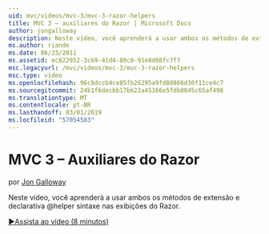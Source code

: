 ```yaml
---
uid: mvc/videos/mvc-3/mvc-3-razor-helpers
title: MVC 3 – auxiliares do Razor | Microsoft Docs
author: jongalloway
description: Neste vídeo, você aprenderá a usar ambos os métodos de extensão e declarativa @helper sintaxe nas exibições do Razor.
ms.author: riande
ms.date: 06/23/2011
ms.assetid: ec822852-3c69-41d4-80c0-91e8d08fc7f7
msc.legacyurl: /mvc/videos/mvc-3/mvc-3-razor-helpers
msc.type: video
ms.openlocfilehash: 96c8dccb4ce85fb26295a9fd80866d30f11ce4c7
ms.sourcegitcommit: 24b1f6decbb17bb22a45166e5fdb0845c65af498
ms.translationtype: MT
ms.contentlocale: pt-BR
ms.lasthandoff: 03/01/2019
ms.locfileid: "57054583"
---
```

<a name="mvc-3---razor-helpers"></a>MVC 3 – Auxiliares do Razor
====================
por [Jon Galloway](https://github.com/jongalloway)

Neste vídeo, você aprenderá a usar ambos os métodos de extensão e declarativa @helper sintaxe nas exibições do Razor.

[&#9654;Assista ao vídeo (8 minutos)](https://channel9.msdn.com/Blogs/ASP-NET-Site-Videos/mvc-3-razor-helpers)
